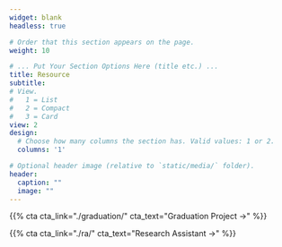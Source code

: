 ```yaml
---
widget: blank
headless: true

# Order that this section appears on the page.
weight: 10

# ... Put Your Section Options Here (title etc.) ...
title: Resource 
subtitle:
# View.
#   1 = List
#   2 = Compact
#   3 = Card
view: 2
design:
  # Choose how many columns the section has. Valid values: 1 or 2.
  columns: '1'

# Optional header image (relative to `static/media/` folder).
header:
  caption: ""
  image: ""
---
```


<style>
table {
margin: auto;
}
table th:first-of-type {
    width: 50%;
}
table th:nth-of-type(2) {
    width: 25%;
}
table th:nth-of-type(3) {
    width: 25%;
}
</style>



{{% cta cta_link="./graduation/" cta_text="Graduation Project →" %}}

{{% cta cta_link="./ra/" cta_text="Research Assistant →" %}}